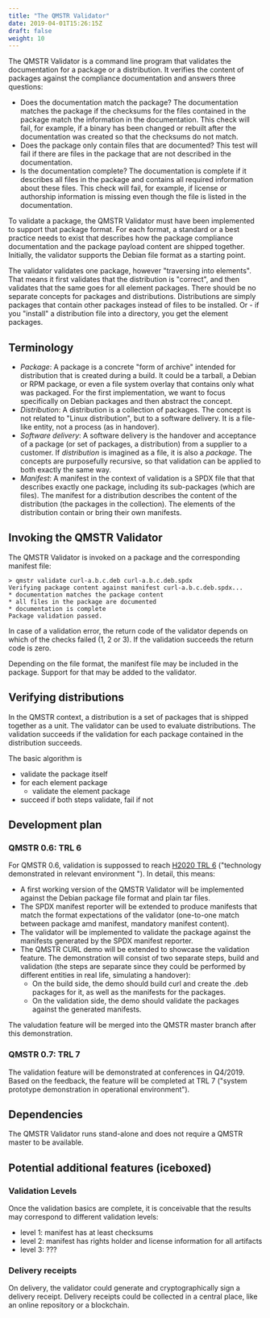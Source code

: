 ```yaml
---
title: "The QMSTR Validator"
date: 2019-04-01T15:26:15Z
draft: false
weight: 10
---
```


The QMSTR Validator is a command line program that validates the
documentation for a package or a distribution. It verifies the content
of packages against the compliance documentation and answers three
questions:

* Does the documentation match the package? The documentation matches
  the package if the checksums for the files contained in the package
  match the information in the documentation. This check will fail,
  for example, if a binary has been changed or rebuilt after the
  documentation was created so that the checksums do not match.
* Does the package only contain files that are documented? This test
  will fail if there are files in the package that are not described
  in the documentation.
* Is the documentation complete? The documentation is complete if it
  describes all files in the package and contains all required
  information about these files. This check will fail, for example,
  if license or authorship information is missing even though the file
  is listed in the documentation.

To validate a package, the QMSTR Validator must have been implemented
to support that package format. For each format, a standard or a best
practice needs to exist that describes how the package compliance
documentation and the package payload content are shipped
together. Initially, the validator supports the Debian file format as
a starting point.

The validator validates one package, however "traversing into elements". That means it first validates that the distribution is "correct", and then validates that the same goes for all element packages. There should be no separate concepts for packages and distributions. Distributions are simply packages that contain other packages instead of files to be installed. Or - if you "install" a distribution file into a directory, you get the element packages.

## Terminology

* *Package*: A package is a concrete "form of archive" intended for distribution that is created during a build. It could be a tarball, a Debian or RPM package, or even a file system overlay that contains only what was packaged. For the first implementation, we want to focus specifically on Debian packages and then abstract the concept.
* *Distribution*: A distribution is a collection of packages. The concept is not related to "Linux distribution", but to a software delivery. It is a file-like entity, not a process (as in handover).
* *Software delivery*: A software delivery is the handover and acceptance of a package (or set of packages, a distribution) from a supplier to a customer. If *distribution* is imagined as a file, it is also a *package*. The concepts are purposefully recursive, so that validation can be applied to both exactly the same way.
* *Manifest*: A manifest in the context of validation is a SPDX file that that describes exactly one package, including its sub-packages (which are files). The manifest for a distribution describes the content of the distribution (the packages in the collection). The elements of the distribution contain or bring their own manifests.

## Invoking the QMSTR Validator

The QMSTR Validator is invoked on a package and the corresponding
manifest file:

	> qmstr validate curl-a.b.c.deb curl-a.b.c.deb.spdx
	Verifying package content against manifest curl-a.b.c.deb.spdx...
	* documentation matches the package content
	* all files in the package are documented
	* documentation is complete
	Package validation passed.

In case of a validation error, the return code of the validator
depends on which of the checks failed (1, 2 or 3). If the validation
succeeds the return code is zero.

Depending on the file format, the manifest file may be included in the
package. Support for that may be added to the validator.

## Verifying distributions

In the QMSTR context, a distribution is a set of packages that is
shipped together as a unit. The validator can be used to evaluate
distributions. The validation succeeds if the validation for each
package contained in the distribution succeeds.

The basic algorithm is

* validate the package itself
* for each element package
  * validate the element package
* succeed if both steps validate, fail if not

## Development plan

### QMSTR 0.6: TRL 6

For QMSTR 0.6, validation is suppossed to reach [H2020 TRL 6](https://ec.europa.eu/info/funding-tenders/opportunities/portal/screen/support/faq;keywords=/2890) ("technology demonstrated in relevant environment "). In detail, this means:

* A first working version of the QMSTR Validator will be implemented against the Debian package file format and plain tar files.
* The SPDX manifest reporter will be extended to produce manifests that match the format expectations of the validator (one-to-one match between package amd manifest, mandatory manifest content).
* The validator will be implemented to validate the package against the manifests generated by the SPDX manifest reporter.
* The QMSTR CURL demo will be extended to showcase the validation feature. The demonstration will consist of two separate steps, build and validation (the steps are separate since they could be performed by different entities in real life, simulating a handover):
  * On the build side, the demo should build curl and create the .deb packages for it, as well as the manifests for the packages.
  * On the validation side, the demo should validate the packages against the generated manifests.

The valudation feature will be merged into the QMSTR master branch after this demonstration.

### QMSTR 0.7: TRL 7

The validation feature will be demonstrated at conferences in Q4/2019. Based on the feedback, the feature will be completed at TRL 7 ("system prototype demonstration in operational environment"). 

## Dependencies

The QMSTR Validator runs stand-alone and does not require a QMSTR
master to be available.

## Potential additional features (iceboxed)

### Validation Levels

Once the validation basics are complete, it is conceivable that the results may correspond to different validation levels:

* level 1: manifest has at least checksums
* level 2: manifest has rights holder and license information for all artifacts
* level 3: ???

### Delivery receipts

On delivery, the validator could generate and cryptographically sign a delivery receipt. Delivery receipts could be collected in a central place, like an online repository or a blockchain.
